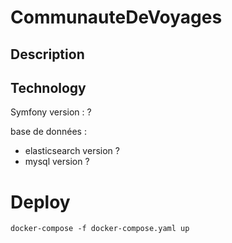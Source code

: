 # CommunauteDeVoyages

## Description  

## Technology 

Symfony version : ?

base de données :  
- elasticsearch version ?
- mysql version ?

# Deploy  
```
docker-compose -f docker-compose.yaml up  
```